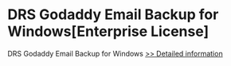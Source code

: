 # DRS Godaddy Email Backup for Windows[Enterprise License]
DRS Godaddy Email Backup for Windows
[>> Detailed information](https://secure.shareit.com/shareit/product.html?productid=301004406&affiliateid=200057808)